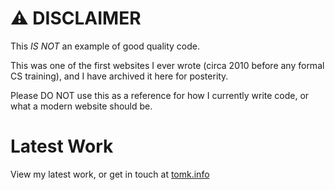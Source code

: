 # ⚠️ DISCLAIMER
This _IS NOT_ an example of good quality code. 

This was one of the first websites I ever wrote (circa 2010 before any formal CS training), and I have archived it here for posterity. 

Please DO NOT use this as a reference for how I currently write code, or what a modern website should be.

# Latest Work
View my latest work, or get in touch at [tomk.info](www.tomk.info)
